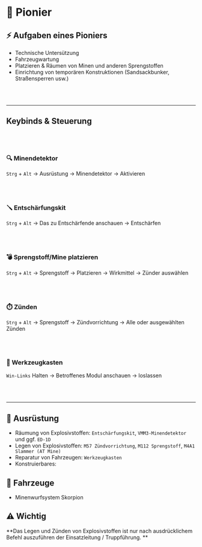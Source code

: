 # 🧰 Pionier

## ⚡ Aufgaben eines Pioniers
- Technische Untersützung
- Fahrzeugwartung
- Platzieren & Räumen von Minen und anderen Sprengstoffen
- Einrichtung von temporären Konstruktionen (Sandsackbunker, Straßensperren usw.)

<br></br>

---

## Keybinds & Steuerung
  
<br></br>

### **🔍 Minendetektor**  
`Strg` + `Alt` →  Ausrüstung →  Minendetektor →  Aktivieren
  
<br></br>

### **🪛 Entschärfungskit**  
`Strg` + `Alt` →  Das zu Entschärfende anschauen → Entschärfen

<br></br>

### **💣 Sprengstoff/Mine platzieren**  
`Strg` + `Alt` →  Sprengstoff →  Platzieren → Wirkmittel → Zünder auswählen 

<br></br>

### **⏱️ Zünden**  
`Strg` + `Alt` → Sprengstoff → Zündvorrichtung → Alle oder ausgewählten Zünden

<br></br>

### **🔧 Werkzeugkasten**  
`Win-Links` Halten → Betroffenes Modul anschauen → loslassen

<br></br>
  

---  
  

## 🧰 Ausrüstung
- Räumung von Explosivstoffen: `Entschärfungskit`, `VMM3-Minendetektor` und ggf. `ED-1D`
- Legen von Explosivstoffen: `M57 Zündvorrichtung`, `M112 Sprengstoff`, `M4A1 Slammer (AT Mine)`
- Reparatur von Fahrzeugen: `Werkzeugkasten`
- Konstruierbares: 

## 🚗 Fahrzeuge
- Minenwurfsystem Skorpion 


## ⚠️ Wichtig
**Das Legen und Zünden von Explosivstoffen ist nur nach ausdrücklichem Befehl auszuführen der Einsatzleitung / Truppführung. **
